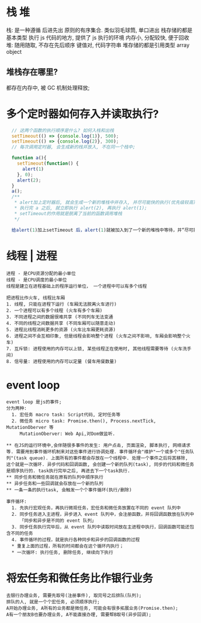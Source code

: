 # 栈 堆

栈: 是一种遵循 后进先出 原则的有序集合. 类似羽毛球筒, 单口进出
栈存储的都是基本类型
执行 js 代码的地方, 提供了 js 执行的环境
内存小, 分配较快, 便于回收
堆: 随用随取, 不存在先后顺序
键值对, 代码字符串
堆存储的都是引用类型 array object

## 堆栈存在哪里?

都存在内存中, 被 GC 机制处理释放;

# 多个定时器如何存入并读取执行?

```javascript
  // 这两个函数的执行顺序是什么? 如何入栈和出栈
  setTimeout(() => {console.log(1)}, 500);
  setTimeout(() => {console.log(2)}, 300);
  // 每次调用定时器, 会生成新的栈并放入, 不在同一个栈中;

  function a(){
    setTimeout(function() {
      alert(1)
    }, 0);
    alert(2);
  }
  a();
  /**
   * alert加上定时器后, 就会生成一个新的堆栈中并存入, 并尽可能快的执行(优先级较高)
   * 执行完 a 之后, 就立即执行 alert(2), 再执行 alert(1);
   * setTimeout的作用就是脱离了当前的函数调用堆栈
   */

  给alert(1)加上setTimeout 后，alert(1)就被加入到了一个新的堆栈中等待，并“尽可能快”的执行。这个尽可能快就是指在a的堆栈完成后就立刻执行，因此实际的执行结果就是先 alert(2)，再alert(1)。在这里setTimeout实际上是让alert(1)脱离了当前函数调用堆栈。
```

# 线程 | 进程

    进程 - 是CPU资源分配的最小单位
    线程 - 是CPU调度的最小单位
    线程是建立在进程基础上的程序运行单位， 一个进程中可以有多个线程

    把进程比作火车, 线程比车厢
    1. 线程, 只能在进程下运行 (车厢无法脱离火车进行)
    2. 一个进程可以有多个线程 (火车有多个车厢)
    3. 不同进程之间的数据很难共享 (不同列车无法变通
    4. 不同的线程之间数据共享 (不同车厢可以随意走动)
    5. 进程比线程消耗更多的资源 (火车比车厢更耗资源)
    6. 进程之间不会互相印象, 但是线程会影响整个进程 (火车之间不影响, 车厢会影响整个火车)
    7. 互斥锁: 进程使用的内存可以上锁, 某些线程正在使用时, 其他线程需要等待 (火车洗手间)
    8. 信号量: 进程使用的内存可以定量 (餐车用餐数量)

# event loop

    event loop 是js的事件;
    分为两种:
      1. 宏任务 macro task: Script代码, 定时任务等
      2. 微任务 micro task: Promise.then(), Process.nextTick, MutationOberver 等
         MutationOberver: Web Api,对Dom做监听.

    ** 在JS的运行环境中,会伴随很多事件的发生: 用户点击, 页面渲染, 脚本执行, 网络请求等. 需要用到事件循环机制来对这些事件进行协调处理. 事件循环会"维护"一个或多个"任务队列"(task queue). 上面所有的事件都会存放在一个线程中. 处理一个事件之后将其移除, 这个就是一次循环. 异步代码和回调函数, 会创建一个新的队列(task), 同步的代码和微任务是顺序执行的. task执行完毕之后, 再进去下一个task执行.
    ** 同步任务和微任务就在原有的队列中顺序执行
    ** 异步任务和一些回调就会存放在一个新的队列
    ** 一条一条的执行task, 会触发一个个事件循环(执行/删除)

    事件循环:
      1. 先执行宏观任务，再执行微观任务，宏任务和微任务放置在不同的 event 队列中
      2. 同步任务进入主进程，异步进入 event 队列中，会注册函数，并将回调函数放在队列中
         「同步和异步是不同的 event 队列」
      3. 同步任务执行完毕后，从 event 队列中读取时间放在主进程中执行，回调函数可能还包含不同的任务
      4. 事件循环的过程，就是执行各种同步和异步的回调函数的过程
      * 重复上面的过程，所有的时间都会在这个循环内执行；
      * 一次循环: 执行任务, 删除任务, 继续向下执行

# 将宏任务和微任务比作银行业务

    去银行办理业务, 需要先取号(注册事件), 取完号之后排队(队列);
    排队的人, 就是一个个宏任务, 必须顺序执行;
    A开始办理业务, A所有的业务都是微任务, 可能会有很多拓展业务(Promise.then);
    A有一个朋友B也要办理业务, A不能直接办理, 需要帮B取号(异步回调);
